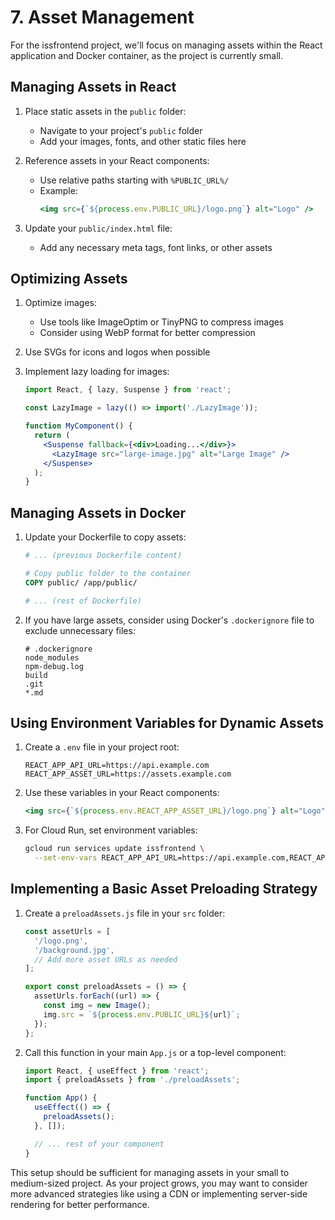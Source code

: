 # 7. Asset Management

For the issfrontend project, we'll focus on managing assets within the React application and Docker container, as the project is currently small.

## Managing Assets in React

1. Place static assets in the `public` folder:
   - Navigate to your project's `public` folder
   - Add your images, fonts, and other static files here

2. Reference assets in your React components:
   - Use relative paths starting with `%PUBLIC_URL%/`
   - Example:
     ```jsx
     <img src={`${process.env.PUBLIC_URL}/logo.png`} alt="Logo" />
     ```

3. Update your `public/index.html` file:
   - Add any necessary meta tags, font links, or other assets

## Optimizing Assets

1. Optimize images:
   - Use tools like ImageOptim or TinyPNG to compress images
   - Consider using WebP format for better compression

2. Use SVGs for icons and logos when possible

3. Implement lazy loading for images:
   ```jsx
   import React, { lazy, Suspense } from 'react';
   
   const LazyImage = lazy(() => import('./LazyImage'));
   
   function MyComponent() {
     return (
       <Suspense fallback={<div>Loading...</div>}>
         <LazyImage src="large-image.jpg" alt="Large Image" />
       </Suspense>
     );
   }
   ```

## Managing Assets in Docker

1. Update your Dockerfile to copy assets:
   ```dockerfile
   # ... (previous Dockerfile content)
   
   # Copy public folder to the container
   COPY public/ /app/public/
   
   # ... (rest of Dockerfile)
   ```

2. If you have large assets, consider using Docker's `.dockerignore` file to exclude unnecessary files:
   ```
   # .dockerignore
   node_modules
   npm-debug.log
   build
   .git
   *.md
   ```

## Using Environment Variables for Dynamic Assets

1. Create a `.env` file in your project root:
   ```
   REACT_APP_API_URL=https://api.example.com
   REACT_APP_ASSET_URL=https://assets.example.com
   ```

2. Use these variables in your React components:
   ```jsx
   <img src={`${process.env.REACT_APP_ASSET_URL}/logo.png`} alt="Logo" />
   ```

3. For Cloud Run, set environment variables:
   ```bash
   gcloud run services update issfrontend \
     --set-env-vars REACT_APP_API_URL=https://api.example.com,REACT_APP_ASSET_URL=https://assets.example.com
   ```

## Implementing a Basic Asset Preloading Strategy

1. Create a `preloadAssets.js` file in your `src` folder:
   ```javascript
   const assetUrls = [
     '/logo.png',
     '/background.jpg',
     // Add more asset URLs as needed
   ];
   
   export const preloadAssets = () => {
     assetUrls.forEach((url) => {
       const img = new Image();
       img.src = `${process.env.PUBLIC_URL}${url}`;
     });
   };
   ```

2. Call this function in your main `App.js` or a top-level component:
   ```jsx
   import React, { useEffect } from 'react';
   import { preloadAssets } from './preloadAssets';
   
   function App() {
     useEffect(() => {
       preloadAssets();
     }, []);
   
     // ... rest of your component
   }
   ```

This setup should be sufficient for managing assets in your small to medium-sized project. As your project grows, you may want to consider more advanced strategies like using a CDN or implementing server-side rendering for better performance.
